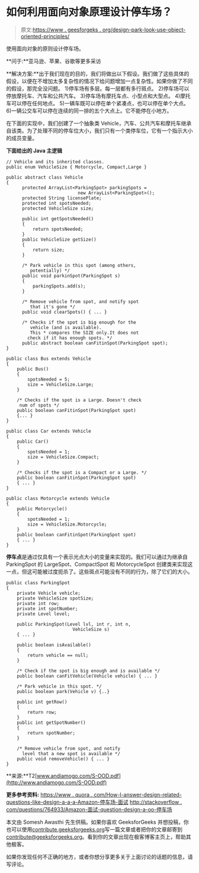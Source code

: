 # 如何利用面向对象原理设计停车场？

> 原文:[https://www . geesforgeks . org/design-park-look-use-object-oriented-principles/](https://www.geeksforgeeks.org/design-parking-lot-using-object-oriented-principles/)

使用面向对象的原则设计停车场。

**问于:**亚马逊、苹果、谷歌等更多采访

**解决方案:**出于我们现在的目的，我们将做出以下假设。我们做了这些具体的假设，以便在不增加太多复杂性的情况下给问题增加一点复杂性。如果你做了不同的假设，那完全没问题。
1)停车场有多层。每一层都有多行斑点。
2)停车场可以停放摩托车、汽车和公共汽车。
3)停车场有摩托车点、小型点和大型点。
4)摩托车可以停在任何地点。
5)一辆车既可以停在单个紧凑点，也可以停在单个大点。
6)一辆公交车可以停在连续的同一排的五个大点上。它不能停在小地方。

在下面的实现中，我们创建了一个抽象类 Vehicle，汽车、公共汽车和摩托车继承自该类。为了处理不同的停车位大小，我们只有一个类停车位，它有一个指示大小的成员变量。

**下面给出的 Java 主逻辑**

```
// Vehicle and its inherited classes.
public enum VehicleSize { Motorcycle, Compact,Large }

public abstract class Vehicle
{
      protected ArrayList<ParkingSpot> parkingSpots =
                           new ArrayList<ParkingSpot>();
      protected String licensePlate;
      protected int spotsNeeded;
      protected VehicleSize size;

      public int getSpotsNeeded()
      {
          return spotsNeeded;
      }
      public VehicleSize getSize()
      {
          return size;
      }

      /* Park vehicle in this spot (among others,
         potentially) */
      public void parkinSpot(ParkingSpot s)
      {
          parkingSpots.add(s);
      }

      /* Remove vehicle from spot, and notify spot
         that it's gone */
      public void clearSpots() { ... }

      /* Checks if the spot is big enough for the
         vehicle (and is available).
         This * compares the SIZE only.It does not
        check if it has enough spots. */
      public abstract boolean canFitinSpot(ParkingSpot spot);
}

public class Bus extends Vehicle
{
    public Bus()
    {
        spotsNeeded = 5;
        size = VehicleSize.Large;
    }

    /* Checks if the spot is a Large. Doesn't check
     num of spots */
    public boolean canFitinSpot(ParkingSpot spot) 
    {... }
}

public class Car extends Vehicle
{
    public Car()
    {
        spotsNeeded = 1;
        size = VehicleSize.Compact;
    }

    /* Checks if the spot is a Compact or a Large. */
    public boolean canFitinSpot(ParkingSpot spot) 
    { ... }
}

public class Motorcycle extends Vehicle
{
    public Motorcycle()
    {
        spotsNeeded = 1;
        size = VehicleSize.Motorcycle;
    }
    public boolean canFitinSpot(ParkingSpot spot) 
    { ... }
}

```

**停车点**是通过仅具有一个表示光点大小的变量来实现的。我们可以通过为继承自 ParkingSpot 的 LargeSpot、CompactSpot 和 MotorcycleSpot 创建类来实现这一点，但这可能被过度扼杀了。这些斑点可能没有不同的行为，除了它们的大小。

```
public class ParkingSpot
{
    private Vehicle vehicle;
    private VehicleSize spotSize;
    private int row;
    private int spotNumber;
    private Level level;

    public ParkingSpot(Level lvl, int r, int n,
                         VehicleSize s)
    { ... }

    public boolean isAvailable()
    {
        return vehicle == null;
    }

    /* Check if the spot is big enough and is available */
    public boolean canFitVehicle(Vehicle vehicle) { ... }

    /* Park vehicle in this spot. */
    public boolean park(Vehicle v) {..}

    public int getRow()
    {
        return row;
    }
    public int getSpotNumber()
    {
        return spotNumber;
    }

    /* Remove vehicle from spot, and notify
      level that a new spot is available */
    public void removeVehicle() { ... }
}
```

**来源:**T2[www.andiamogo.com/S-OOD.pdf](http://www.andiamogo.com/S-OOD.pdf)

**更多参考资料:**
[https://www . quora . com/How-I-answer-design-related-questions-like-design-a-a-a-Amazon-停车场-面试](https://www.quora.com/How-do-I-answer-design-related-questions-like-design-a-parking-lot-in-an-Amazon-interview)
[http://stackoverflow . com/questions/764933/Amazon-面试-question-design-a-oo-停车场](http://stackoverflow.com/questions/764933/amazon-interview-question-design-an-oo-parking-lot)

本文由 Somesh Awasthi 先生供稿。如果你喜欢 GeeksforGeeks 并想投稿，你也可以使用[contribute.geeksforgeeks.org](http://www.contribute.geeksforgeeks.org)写一篇文章或者把你的文章邮寄到 contribute@geeksforgeeks.org。看到你的文章出现在极客博客主页上，帮助其他极客。

如果你发现任何不正确的地方，或者你想分享更多关于上面讨论的话题的信息，请写评论。